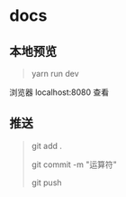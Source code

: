# docs

## 本地预览

> yarn run dev

浏览器 localhost:8080 查看

## 推送

> git add .
>
> git commit -m "运算符"
>
> git push

